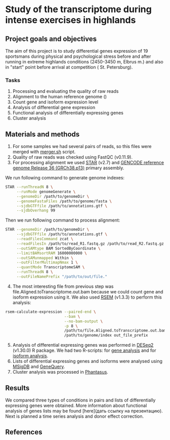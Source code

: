 # Study of the transcriptome during intense exercises in highlands 

## Project goals and objectives

The aim of this project is to study differential genes expression of 19 sportsmans during physical and psychological stress before and after running in extreme highlands conditions (2450-3450 m, Elbrus m.) and also in "start" point before arrival at competition (
St. Petersburg).

### Tasks

1. Processing and evaluating the quality of raw reads
2. Alignment to the human reference genome ()
3. Count gene and isoform expression level
4. Analysis of differential gene expression
5. Functional analysis of differentially expressing genes
6. Сluster analysis

## Materials and methods

1. For some samples we had several pairs of reads, so this files were merged with [merger.sh](https://github.com/Kate-Cher/Skyrunners/blob/main/merger.sh) script.
2. Quality of raw reads was checked using FastQC (v0.11.9).
3. For processing alignment we used [STAR](https://github.com/alexdobin/STAR) (v2.7) and [GENCODE reference genome Release 36 (GRCh38.p13)](https://www.gencodegenes.org/human/) primary assembly. 

We run following command to generate genome indexes:
```bash
STAR --runThreadN 8 \
     --runMode genomeGenerate \
     --genomeDir /path/to/genomeDir \
     --genomeFastaFiles /path/to/genome/fasta \
     --sjdbGTFfile /path/to/annotations.gtf \
     --sjdbOverhang 99
```
Then we run following command to process alignment:
```bash
STAR --genomeDir /path/to/genomeDir \
     --sjdbGTFfile /path/to/annotations.gtf \
     --readFilesCommand zcat \
     --readFilesIn /path/to/read_R1.fastq.gz /path/to/read_R2.fastq.gz  \
     --outSAMtype BAM SortedByCoordinate \
     --limitBAMsortRAM 16000000000 \
     --outSAMunmapped Within \
     --outFilterMultimapNmax 1 \
     --quantMode TranscriptomeSAM \
     --runThreadN 8 \
     --outFileNamePrefix "/path/to/out/file."
```
4. The most interesting file from previous step was file.Aligned.toTranscriptome.out.bam because we could count gene and isoform expression using it. We also used [RSEM](https://deweylab.github.io/RSEM/) (v1.3.3) to perform this analysis:
```bash
rsem-calculate-expression --paired-end \
                          --bam \
                          --no-bam-output \
                          -p 8 \
                          /path/to/file.Aligned.toTranscriptome.out.bam \
                          /path/to/genome/index out_file_prefix
```
5. Analysis of differential expressing genes was performed in [DESeq2](http://bioconductor.org/packages/release/bioc/html/DESeq2.html) (v1.30.0) R package. We had two R-scripts: for [gene analysis](https://github.com/Kate-Cher/Skyrunners/tree/main/r_project) and for [isoform analysis]().
6. Lists of differential expressing genes and isoforms were analysed using [MSigDB](https://www.gsea-msigdb.org/gsea/msigdb/annotate.jsp) and [GeneQuery](https://ctlab.itmo.ru/genequery/searcher/).
7. Cluster analysis was processed in [Phantasus](https://ctlab.itmo.ru/phantasus/).

## Results

We compared three types of conditions in pairs and lists of differentially expressing genes were obtained. More information about functional analysis of genes lists may be found [here](дать ссылку на презентацию). Next is planned a time series analysis and donor effect correction.

## References
